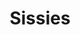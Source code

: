 ---
title: Sissies
crosslinks:
- u_imguralbumbot
- livven
- botwatch
- youtubefactsbot
- sissypersonals
- FemBoys
- sissyhypno
- CumFromAnal
- Futanarly
- youtubot
- tmsbmeta
- traps
- smalldicks
- Crossdressing_xxx
- me_irl
- indychan
- pics
- autotldr
- jobuds
- Guysinyogapants
---